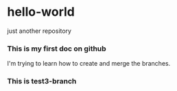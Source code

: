 # hello-world
just another repository

### This is my first doc on github
I'm trying to learn how to create and merge the branches.

### This is test3-branch
